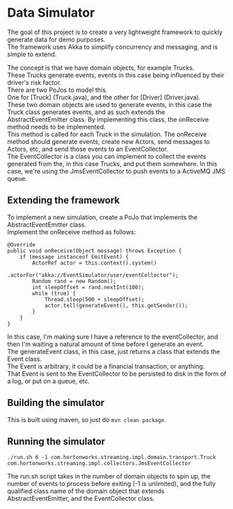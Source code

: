 Data Simulator
================

The goal of this project is to create a very lightweight framework to quickly generate data for demo purposes.  
The framework uses Akka to simplify concurrency and messaging, and is simple to extend.  

The concept is that we have domain objects, for example Trucks.  
These Trucks generate events, events in this case being influenced by their driver's risk factor.  
There are two PoJos to model this.  
One for [Truck] (Truck.java), and the other for [Driver] (Driver.java).  
These two domain objects are used to generate events, in this case the Truck class generates events, and as such 
extends the AbstractEventEmitter class.  By implementing this class, the onReceive method needs to be implemented.  
This method is called for each Truck in the simulation.  The onReceive method should generate events, 
create new Actors, send messages to Actors, etc, and send those events to an EventCollector.  
The EventCollector is a class you can implement to collect the events generated from the, in this case Trucks, and put 
them somewhere.  In this case, we're using the JmsEventCollector to push events to a ActiveMQ JMS queue.

## Extending the framework

To implement a new simulation, create a PoJo that implements the AbstractEventEmitter class.  
Implement the onReceive method as follows:

	@Override
	public void onReceive(Object message) throws Exception {
	    if (message instanceof EmitEvent) {
	        ActorRef actor = this.context().system()
	                .actorFor("akka://EventSimulator/user/eventCollector");
	        Random rand = new Random();
	        int sleepOffset = rand.nextInt(100);
	        while (true) {
	            Thread.sleep(500 + sleepOffset);
	            actor.tell(generateEvent(), this.getSender());
	        }
	    }
	}
	
In this case, I'm making sure I have a reference to the eventCollector, and then I'm waiting a natural amount of time 
before I generate an event.  
The generateEvent class, in this case, just returns a class that extends the Event class.  
The Event is arbitrary, it could be a financial transaction, or anything.  
That Event is sent to the EventCollector to be persisted to disk in the form of a log, or put on a queue, etc.

## Building the simulator

This is built using maven, so just do `mvn clean package`.

## Running the simulator

	./run.sh 6 -1 com.hortonworks.streaming.impl.domain.transport.Truck com.hortonworks.streaming.impl.collectors.JmsEventCollector

The run.sh script takes in the number of domain objects to spin up, the number of events to process before exiting 
(-1 is unlimited), and the fully qualified class name of the domain object that extends AbstractEventEmitter, 
and the EventCollector class.